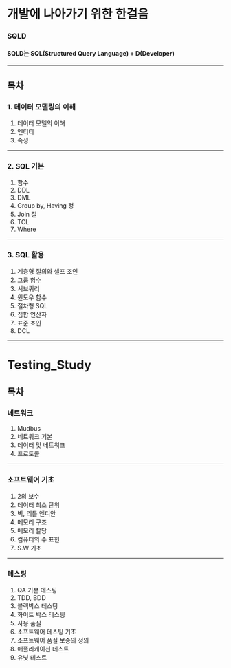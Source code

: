 # 개발에 나아가기 위한 한걸음

### SQLD
#### SQLD는 SQL(Structured Query Language) + D(Developer)

---

## 목차

### 1. 데이터 모델링의 이해
1) 데이터 모델의 이해  
2) 엔티티  
3) 속성  

---

### 2. SQL 기본
1) 함수  
2) DDL  
3) DML  
4) Group by, Having 정  
5) Join 절  
6) TCL  
7) Where  

---

### 3. SQL 활용
1) 계층형 질의와 셀프 조인  
2) 그룹 함수  
3) 서브쿼리  
4) 윈도우 함수  
5) 절차형 SQL  
6) 집합 연산자  
7) 표준 조인  
8) DCL  

---

# Testing_Study

## 목차

### 네트워크
1) Mudbus  
2) 네트워크 기본  
3) 데이터 및 네트워크  
4) 프로토콜  

---

### 소프트웨어 기초
1) 2의 보수  
2) 데이터 최소 단위  
3) 빅, 리틀 엔디안  
4) 메모리 구조  
5) 메모리 할당  
6) 컴퓨터의 수 표현
7) S.W 기초

---

### 테스팅
1) QA 기본 테스팅  
2) TDD, BDD  
3) 블랙박스 테스팅  
4) 화이트 박스 테스팅  
5) 사용 품질  
6) 소프트웨어 테스팅 기초  
7) 소프트웨어 품질 보증의 정의  
8) 애플리케이션 테스트  
9) 유닛 테스트  
